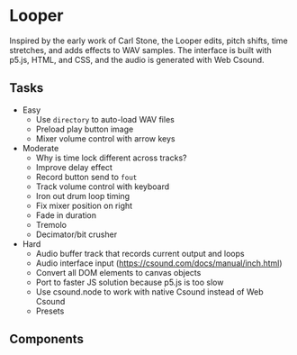 # Looper
Inspired by the early work of Carl Stone, the Looper edits, pitch shifts, time stretches, and adds effects to WAV samples.  The interface is built with p5.js, HTML, and CSS, and the audio is generated with Web Csound.

## Tasks
* Easy
    * Use `directory` to auto-load WAV files
    * Preload play button image
    * Mixer volume control with arrow keys
* Moderate
    * Why is time lock different across tracks?
    * Improve delay effect
    * Record button send to `fout`
    * Track volume control with keyboard
    * Iron out drum loop timing
    * Fix mixer position on right
    * Fade in duration
    * Tremolo
    * Decimator/bit crusher
* Hard
    * Audio buffer track that records current output and loops
    * Audio interface input (https://csound.com/docs/manual/inch.html)
    * Convert all DOM elements to canvas objects
    * Port to faster JS solution because p5.js is too slow
    * Use csound.node to work with native Csound instead of Web Csound
    * Presets

## Components